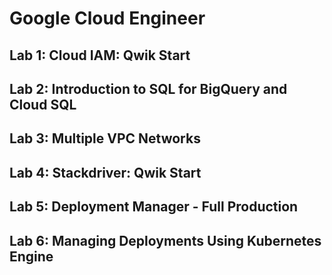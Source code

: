 # Google Cloud Engineer

## Lab 1: Cloud IAM: Qwik Start

## Lab 2: Introduction to SQL for BigQuery and Cloud SQL

## Lab 3: Multiple VPC Networks

## Lab 4: Stackdriver: Qwik Start

## Lab 5: Deployment Manager - Full Production
 
## Lab 6: Managing Deployments Using Kubernetes Engine

